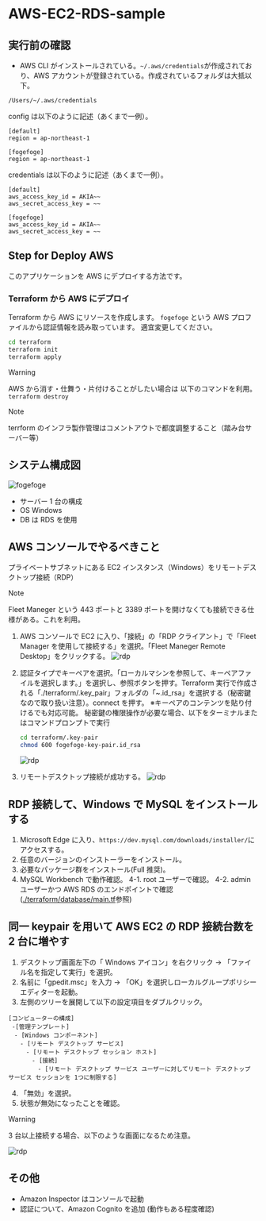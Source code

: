 # AWS-EC2-RDS-sample
## 実行前の確認

- AWS CLI がインストールされている。`~/.aws/credentials`が作成されており、AWS アカウントが登録されている。作成されているフォルダは大抵以下。

```
/Users/~/.aws/credentials
```

config は以下のように記述（あくまで一例）。

```
[default]
region = ap-northeast-1

[fogefoge]
region = ap-northeast-1

```

credentials は以下のように記述（あくまで一例）。

```
[default]
aws_access_key_id = AKIA~~
aws_secret_access_key = ~~

[fogefoge]
aws_access_key_id = AKIA~~
aws_secret_access_key = ~~

```

## Step for Deploy AWS

このアプリケーションを AWS にデプロイする方法です。

### Terraform から AWS にデプロイ

Terraform から AWS にリソースを作成します。
`fogefoge` という AWS プロファイルから認証情報を読み取っています。
適宜変更してください。

```bash
cd terraform
terraform init
terraform apply
```

> [!Warning]
> AWS から消す・仕舞う・片付けることがしたい場合は
> 以下のコマンドを利用。
> `terraform destroy`

> [!Note]
> terrform のインフラ製作管理はコメントアウトで都度調整すること（踏み台サーバー等）

## システム構成図

![fogefoge](docs/img/fogefoge.drawio.png)

- サーバー 1 台の構成
- OS Windows
- DB は RDS を使用

## AWS コンソールでやるべきこと

プライベートサブネットにある EC2 インスタンス（Windows）をリモートデスクトップ接続（RDP）

> [!Note]
> Fleet Maneger という 443 ポートと 3389 ポートを開けなくても接続できる仕様がある。これを利用。

1. AWS コンソールで EC2 に入り、「接続」の「RDP クライアント」で「Fleet Manager を使用して接続する」を選択。「Fleet Maneger Remote Desktop」をクリックする。
   ![rdp](docs/img/rdp1.png)

2. 認証タイプでキーペアを選択。「ローカルマシンを参照して、キーペアファイルを選択します。」を選択し、参照ボタンを押す。Terraform 実行で作成される「./terraform/.key_pair」フォルダの「~.id_rsa」を選択する（秘密鍵なので取り扱い注意）。connect を押す。
   ※キーペアのコンテンツを貼り付けるでも対応可能。
   秘密鍵の権限操作が必要な場合、以下をターミナルまたはコマンドプロンプトで実行

   ```bash
   cd terraform/.key-pair
   chmod 600 fogefoge-key-pair.id_rsa
   ```

   ![rdp](docs/img/rdp2.png)

3. リモートデスクトップ接続が成功する。
   ![rdp](docs/img/rdp3.png)

## RDP 接続して、Windows で MySQL をインストールする

1. Microsoft Edge に入り、`https://dev.mysql.com/downloads/installer/`にアクセスする。
2. 任意のバージョンのインストーラーをインストール。
3. 必要なパッケージ群をインストール(Full 推奨)。
4. MySQL Workbench で動作確認。
   4-1. root ユーザーで確認。
   4-2. admin ユーザーかつ AWS RDS のエンドポイントで確認([./terraform/database/main.tf](terraform/database/main.tf)参照)

## 同一 keypair を用いて AWS EC2 の RDP 接続台数を 2 台に増やす

1. デスクトップ画面左下の「 Windows アイコン」を右クリック -> 「ファイル名を指定して実行」を選択。
2. 名前に「gpedit.msc」を入力 -> 「OK」を選択しローカルグループポリシーエディターを起動。
3. 左側のツリーを展開して以下の設定項目をダブルクリック。

```
[コンピューターの構成]
 -[管理テンプレート]
　- [Windows コンポーネント]
　　- [リモート デスクトップ サービス]
　　　- [リモート デスクトップ セッション ホスト]
　　　　- [接続]
　　　　　- [リモート デスクトップ サービス ユーザーに対してリモート デスクトップ サービス セッションを 1つに制限する]
```

4. 「無効」を選択。
5. 状態が無効になったことを確認。

> [!Warning]
> 3 台以上接続する場合、以下のような画面になるため注意。

![rdp](docs/img/rdp4.png)

## その他

- Amazon Inspector はコンソールで起動
- 認証について、Amazon Cognito を追加 (動作もある程度確認)
